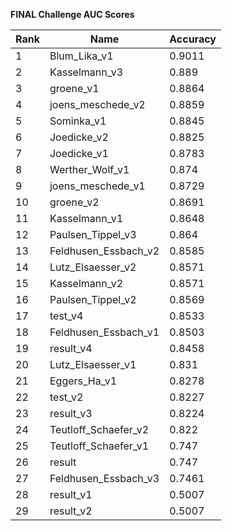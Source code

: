 **FINAL Challenge AUC Scores**


|Rank|Name|Accuracy|
|----|-----|---|
|1|Blum_Lika_v1|0.9011| 
|2|Kasselmann_v3|0.889| 
|3|groene_v1|0.8864| 
|4|joens_meschede_v2|0.8859| 
|5|Sominka_v1|0.8845| 
|6|Joedicke_v2|0.8825| 
|7|Joedicke_v1|0.8783| 
|8|Werther_Wolf_v1|0.874| 
|9|joens_meschede_v1|0.8729| 
|10|groene_v2|0.8691| 
|11|Kasselmann_v1|0.8648| 
|12|Paulsen_Tippel_v3|0.864| 
|13|Feldhusen_Essbach_v2|0.8585| 
|14|Lutz_Elsaesser_v2|0.8571| 
|15|Kasselmann_v2|0.8571| 
|16|Paulsen_Tippel_v2|0.8569| 
|17|test_v4|0.8533| 
|18|Feldhusen_Essbach_v1|0.8503| 
|19|result_v4|0.8458| 
|20|Lutz_Elsaesser_v1|0.831| 
|21|Eggers_Ha_v1|0.8278| 
|22|test_v2|0.8227| 
|23|result_v3|0.8224| 
|24|Teutloff_Schaefer_v2|0.822| 
|25|Teutloff_Schaefer_v1|0.747| 
|26|result|0.747| 
|27|Feldhusen_Essbach_v3|0.7461| 
|28|result_v1|0.5007| 
|29|result_v2|0.5007| 
